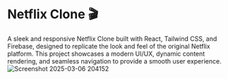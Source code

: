 # Netflix Clone 🎬

A sleek and responsive Netflix Clone built with React, Tailwind CSS, and Firebase, designed to replicate the look and feel of the original Netflix platform. This project showcases a modern UI/UX, dynamic content rendering, and seamless navigation to provide a smooth user experience.
 
![Screenshot 2025-03-06 204152](https://github.com/user-attachments/assets/e71c9cc8-e21a-4e89-9a17-89b0988da9a2)
